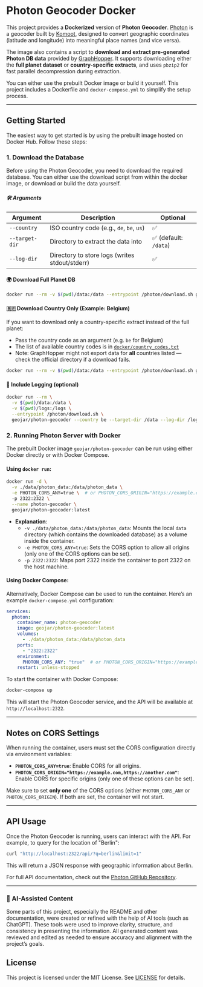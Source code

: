 # Photon Geocoder Docker

This project provides a **Dockerized** version of **Photon Geocoder**. [Photon](https://github.com/komoot/photon) is a geocoder built by [Komoot](https://www.komoot.de/), designed to convert geographic coordinates (latitude and longitude) into meaningful place names (and vice versa). 

The image also contains a script to **download and extract pre-generated Photon DB data** provided by [GraphHopper](https://www.graphhopper.com/). It supports downloading either the **full planet dataset** or **country-specific extracts**, and uses `pbzip2` for fast parallel decompression during extraction.

You can either use the prebuilt Docker image or build it yourself. This project includes a Dockerfile and `docker-compose.yml` to simplify the setup process.

---

## Getting Started

The easiest way to get started is by using the prebuilt image hosted on Docker Hub. Follow these steps:

### 1. Download the Database

Before using the Photon Geocoder, you need to download the required database. You can either use the download script from within the docker image, or download or build the data yourself.

##### 🛠️ Arguments

| Argument         | Description                                    | Optional |
|------------------|------------------------------------------------|----------|
| `--country`      | ISO country code (e.g., `de`, `be`, `us`)      | ✅        |
| `--target-dir`   | Directory to extract the data into             | ✅ (default: `/data`) |
| `--log-dir`      | Directory to store logs (writes stdout/stderr) | ✅        |

#### 🌍 Download Full Planet DB

```bash
docker run --rm -v $(pwd)/data:/data --entrypoint /photon/download.sh geojar/photon-geocoder --target-dir /data
```

#### 🇧🇪 Download Country Only (Example: Belgium)

If you want to download only a country-specific extract instead of the full planet:

- Pass the country code as an argument (e.g. `be` for Belgium)
- The list of available country codes is in [`docker/country_codes.txt`](./docker/country_codes.txt)
- Note: GraphHopper might not export data for **all** countries listed — check the official directory if a download fails.

```bash
docker run --rm -v $(pwd)/data:/data --entrypoint /photon/download.sh geojar/photon-geocoder --country be --target-dir /data
```

#### 📂 Include Logging (optional)

```bash
docker run --rm \
  -v $(pwd)/data:/data \
  -v $(pwd)/logs:/logs \
  --entrypoint /photon/download.sh \
  geojar/photon-geocoder --country be --target-dir /data --log-dir /logs
```
### 2. Running Photon Server with Docker

The prebuilt Docker image `geojar/photon-geocoder` can be run using either Docker directly or with Docker Compose.

#### Using `docker run`:

```bash
docker run -d \
  -v ./data/photon_data:/data/photon_data \
  -e PHOTON_CORS_ANY=true \  # or PHOTON_CORS_ORIGIN="https://example.com,https://another.com" (only one of these can be set)
  -p 2322:2322 \
  --name photon-geocoder \
  geojar/photon-geocoder:latest
```

- **Explanation**:
  - `-v ./data/photon_data:/data/photon_data`: Mounts the local `data` directory (which contains the downloaded database) as a volume inside the container.
  - `-e PHOTON_CORS_ANY=true`: Sets the CORS option to allow all origins (only one of the CORS options can be set).
  - `-p 2322:2322`: Maps port 2322 inside the container to port 2322 on the host machine.

#### Using Docker Compose:

Alternatively, Docker Compose can be used to run the container. Here’s an example `docker-compose.yml` configuration:

```yaml
services:
  photon:
    container_name: photon-geocoder
    image: geojar/photon-geocoder:latest
    volumes:
      - ./data/photon_data:/data/photon_data
    ports:
      - "2322:2322"
    environment:
      PHOTON_CORS_ANY: "true"  # or PHOTON_CORS_ORIGIN="https://example.com,https://another.com" (only one of these can be set)
    restart: unless-stopped
```

To start the container with Docker Compose:

```bash
docker-compose up
```

This will start the Photon Geocoder service, and the API will be available at `http://localhost:2322`.

---

## Notes on CORS Settings

When running the container, users must set the CORS configuration directly via environment variables:

- **`PHOTON_CORS_ANY=true`**: Enable CORS for all origins.
- **`PHOTON_CORS_ORIGIN="https://example.com,https://another.com"`**: Enable CORS for specific origins (only one of these options can be set).

Make sure to set **only one** of the CORS options (either `PHOTON_CORS_ANY` or `PHOTON_CORS_ORIGIN`). If both are set, the container will not start.

---

## API Usage

Once the Photon Geocoder is running, users can interact with the API. For example, to query for the location of "Berlin":

```bash
curl "http://localhost:2322/api/?q=berlin&limit=1"
```

This will return a JSON response with geographic information about Berlin.

For full API documentation, check out the [Photon GitHub Repository](https://github.com/komoot/photon).

---

### 🤖 AI-Assisted Content

Some parts of this project, especially the README and other documentation, were created or refined with the help of AI tools (such as ChatGPT). These tools were used to improve clarity, structure, and consistency in presenting the information. All generated content was reviewed and edited as needed to ensure accuracy and alignment with the project’s goals.

## License

This project is licensed under the MIT License. See [LICENSE](LICENSE) for details.